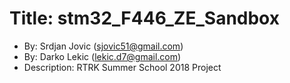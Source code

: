 # Title: stm32_F446_ZE_Sandbox
* By: Srdjan Jovic (sjovic51@gmail.com)
* By: Darko Lekic (lekic.d7@gmail.com)
* Description: RTRK Summer School 2018 Project
